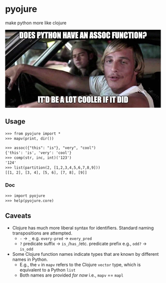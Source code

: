 # pyojure

make python more like clojure

![pyojure is pure joy](6vc5do.jpeg "python doesn't have to be so hard")

## Usage

```pycon
>>> from pyojure import *
>>> mapv(print, dir())
```

```pycon
>>> assoc({"this": "is"}, "very", "cool")
{'this': 'is', 'very': 'cool'}
>>> comp(str, inc, int)('123')
'124'
>>> list(partition(2, [1,2,3,4,5,6,7,8,9]))
[[1, 2], [3, 4], [5, 6], [7, 8], [9]]
```

### Doc

```pycon
>>> import pyojure
>>> help(pyojure.core)
```

## Caveats
* Clojure has much more liberal syntax for identifiers.  Standard naming transpositions are attempted.
  * `-` -> `_` e.g. `every-pred` -> `every_pred`
  * `?` predicate suffix -> `is_`/`has_`/etc. predicate prefix e.g., `odd?` -> `is_odd`
* Some Clojure function names indicate types that are known by different names in Python.
  * E.g., the `v` in `mapv` refers to the Clojure `vector` type, which is equivalent to a Python `list`
  * Both names are provided _for now_ i.e., `mapv` == `mapl`
